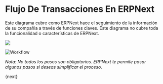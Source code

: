 # Flujo De Transacciones En ERPNext

Este diagrama cubre como ERPNext hace el seguimiento de la información de su compañia a través de funciones claves.
Este diagrama no cubre toda la funcionalidad o características de ERPNext.

![](/docs/assets/old_images/erpnext/overview.png)


<img class="screenshot" alt="Workflow" src="/assets/erpnext_docs/assets/img/setup/overview.png">

_Nota: No todos los pasos son obligatorios. ERPNext te permite pasar algunos pasos si deseas simplificar el proceso._

{next}
